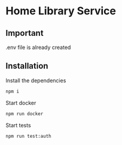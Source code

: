 # Home Library Service

## Important

.env file is already created

## Installation

Install the dependencies

```sh
npm i
```

Start docker

```sh
npm run docker
```

Start tests

```sh
npm run test:auth
```
